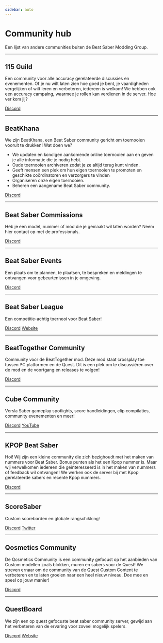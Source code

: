 ```yaml
---
sidebar: auto
---
```


# Community hub

Een lijst van andere communities buiten de Beat Saber Modding Group.

---

## 115 Guild

Een community voor alle accuracy gerelateerde discussies en evenementen. Of je nu wilt laten zien hoe goed je bent, je vaardigheden vergelijken of wilt leren en verbeteren, iedereen is welkom! We hebben ook een accuracy campaing, waarmee je rollen kan verdienen in de server. Hoe ver kom jij?

[Discord](https://discord.gg/j8m8cxr)

---

## BeatKhana

We zijn BeatKhana, een Beat Saber community gericht om toernooien vooruit te drukken! Wat doen we?
- We updaten en kondigen aankomende online toernooien aan en geven je alle informatie die je nodig hebt.
- Oude toernooien archiveren zodat je ze altijd terug kunt vinden.
- Geeft mensen een plek om hun eigen toernooien te promoten en geschikte coördinatoren en verzorgers te vinden
- Organiseren onze eigen toernooien.
- Beheren een aangename Beat Saber community.

[Discord](https://discord.gg/5NjfSAC)

---

## Beat Saber Commissions

Heb je een model, nummer of mod die je gemaakt wil laten worden? Neem hier contact op met de professionals.

[Discord](https://discord.gg/4RbcH5G)

---

## Beat Saber Events

Een plaats om te plannen, te plaatsen, te bespreken en meldingen te ontvangen voor gebeurtenissen in je omgeving.

[Discord](https://discord.gg/q92brWG)

---

## Beat Saber League

Een competitie-achtig toernooi voor Beat Saber!

[Discord](https://discord.gg/nFJDVqS) [Website](https://beatsaberleague.com/)

---

## BeatTogether Community

Community voor de BeatTogether mod. Deze mod staat crossplay toe tussen PC platformen en de Quest. Dit is een plek om te discussiëren over de mod en de voortgang en releases te volgen!

[Discord](https://discord.com/invite/gezGrFG4tz)

---

## Cube Community

Versla Saber gameplay spotlights, score handleidingen, clip compilaties, community evenementen en meer!

[Discord](https://discord.gg/dwe8mbC) [YouTube](https://youtube.com/CubeCommunity)

---

## KPOP Beat Saber

Hoi! Wij zijn een kleine community die zich bezighoudt met het maken van nummers voor Beat Saber. Bonus punten als het een Kpop nummer is. Maar wij verwelkomen iedereen die geïnteresseerd is in het maken van nummers of feedback wil ontvangen! We werken ook de server bij met Kpop gerelateerde sabers en recente Kpop nummers.

[Discord](https://discord.gg/c9uHGYP)

---

## ScoreSaber

Custom scoreborden en globale rangschikking!

[Discord](https://discord.gg/WpuDMwU) [Twitter](https://twitter.com/scoresaber)

---

## Qosmetics Community

De Qosmetics Community is een community gefocust op het aanbieden van Custom modellen zoals blokken, muren en sabers voor de Quest! We streven ernaar om de community van de Quest Custom Content te verbeteren en te laten groeien naar een heel nieuw niveau. Doe mee en speel op jouw manier!

[Discord](https://discord.gg/NXnPYEh)

---

## QuestBoard

We zijn een op quest gefocuste beat saber community server, gewijd aan het verbeteren van de ervaring voor zoveel mogelijk spelers.

[Discord](https://discord.gg/d6DyW9v) [Website](https://www.questmodding.com/)
